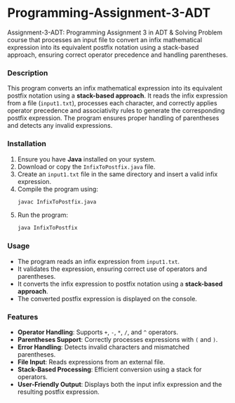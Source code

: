 # Programming-Assignment-3-ADT

Assignment-3-ADT: Programming Assignment 3 in ADT & Solving Problem course that processes an input file to convert an infix mathematical expression into its equivalent postfix notation using a stack-based approach, ensuring correct operator precedence and handling parentheses.

### Description

This program converts an infix mathematical expression into its equivalent postfix notation using a **stack-based approach**. It reads the infix expression from a file (`input1.txt`), processes each character, and correctly applies operator precedence and associativity rules to generate the corresponding postfix expression. The program ensures proper handling of parentheses and detects any invalid expressions.

### Installation

1. Ensure you have **Java** installed on your system.
2. Download or copy the `InfixToPostfix.java` file.
3. Create an `input1.txt` file in the same directory and insert a valid infix expression.
4. Compile the program using:
   ```sh
   javac InfixToPostfix.java
   ```
5. Run the program:
   ```sh
   java InfixToPostfix
   ```

### Usage

- The program reads an infix expression from `input1.txt`.
- It validates the expression, ensuring correct use of operators and parentheses.
- It converts the infix expression to postfix notation using a **stack-based approach**.
- The converted postfix expression is displayed on the console.

### Features

- **Operator Handling**: Supports `+`, `-`, `*`, `/`, and `^` operators.
- **Parentheses Support**: Correctly processes expressions with `(` and `)`.
- **Error Handling**: Detects invalid characters and mismatched parentheses.
- **File Input**: Reads expressions from an external file.
- **Stack-Based Processing**: Efficient conversion using a stack for operators.
- **User-Friendly Output**: Displays both the input infix expression and the resulting postfix expression.

